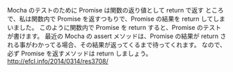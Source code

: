 Mocha のテストのために Promise は関数の返り値として return で返す
ところで、私は関数内で Promise を返すつもりで、Promise の結果を return してしまいました。
このように関数内で Promise を return すると、Promise のテストが書けます。
最近の Mocha の assert メソッドは、Promise の結果が return される事がわかってる場合、その結果が返ってくるまで待ってくれます。
なので、必ず Promise を返すメソッドは return しましょう。
http://efcl.info/2014/0314/res3708/
